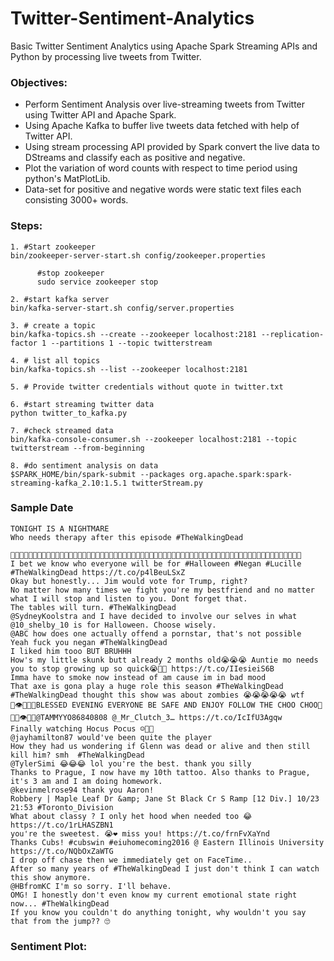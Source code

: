 # Twitter-Sentiment-Analytics
Basic Twitter Sentiment Analytics using Apache Spark Streaming APIs and Python by processing live tweets from Twitter.

### Objectives:
* Perform Sentiment Analysis over live-streaming tweets from Twitter using Twitter API and Apache Spark. 
* Using Apache Kafka to buffer live tweets data fetched with help of Twitter API.
* Using stream processing API provided by Spark convert the live data to DStreams and classify each as positive and negative.
* Plot the variation of word counts with respect to time period using python's MatPlotLib.
* Data-set for positive and negative words were static text files each consisting 3000+ words.

### Steps:
```
1. #Start zookeeper
bin/zookeeper-server-start.sh config/zookeeper.properties

      #stop zookeeper
      sudo service zookeeper stop

2. #start kafka server
bin/kafka-server-start.sh config/server.properties

3. # create a topic
bin/kafka-topics.sh --create --zookeeper localhost:2181 --replication-factor 1 --partitions 1 --topic twitterstream

4. # list all topics
bin/kafka-topics.sh --list --zookeeper localhost:2181

5. # Provide twitter credentials without quote in twitter.txt

6. #start streaming twitter data
python twitter_to_kafka.py

7. #check streamed data
bin/kafka-console-consumer.sh --zookeeper localhost:2181 --topic twitterstream --from-beginning

8. #do sentiment analysis on data
$SPARK_HOME/bin/spark-submit --packages org.apache.spark:spark-streaming-kafka_2.10:1.5.1 twitterStream.py
```
### Sample Date
```
TONIGHT IS A NIGHTMARE
Who needs therapy after this episode #TheWalkingDead 

🙋🏻🙋🏼🙋🏽🙋🙋🏾🙋🏻🙋🏼🙋🏾🙋🏽🙋🏻🙋🏼🙋🏾🙋🏽🙋🏻🙋🏼🙋🏾🙋🏽🙋🏻🙋🏼🙋🏾🙋🏽🙋🏻🙋🏼🙋🏾🙋🏽🙋🏻🙋🏼🙋🏾🙋🏽🙋🏻🙋🏼🙋🏾🙋🏽
I bet we know who everyone will be for #Halloween #Negan #Lucille #TheWalkingDead https://t.co/p4lBeuLSxZ
Okay but honestly... Jim would vote for Trump, right?
No matter how many times we fight you're my bestfriend and no matter what I will stop and listen to you. Dont forget that.
The tables will turn. #TheWalkingDead
@SydneyKoolstra and I have decided to involve our selves in what @10_shelby_10 is for Halloween. Choose wisely.
@ABC how does one actually offend a pornstar, that's not possible
Yeah fuck you negan #TheWalkingDead
I liked him tooo BUT BRUHHH
How's my little skunk butt already 2 months old😭😭😭 Auntie mo needs you to stop growing up so quick😭🐒💕 https://t.co/IIesieiS6B
Imma have to smoke now instead of am cause im in bad mood
That axe is gona play a huge role this season #TheWalkingDead
#TheWalkingDead thought this show was about zombies 😭😭😭😭😭 wtf
🌹👁🌹🙏🏾BLESSED EVENING EVERYONE BE SAFE AND ENJOY FOLLOW THE CHOO CHOO🚂💨🌹👁🌹💯@TAMMYYO86840808 @_Mr_Clutch_3… https://t.co/IcIfU3Agqw
Finally watching Hocus Pocus ☺️🎃🎃
@jayhamilton87 would've been quite the player
How they had us wondering if Glenn was dead or alive and then still kill him? smh  #TheWalkingDead
@TylerSimi 😂😂😂 lol you're the best. thank you silly
Thanks to Prague, I now have my 10th tattoo. Also thanks to Prague, it's 3 am and I am doing homework.
@kevinmelrose94 thank you Aaron!
Robbery | Maple Leaf Dr &amp; Jane St Black Cr S Ramp [12 Div.] 10/23 21:53 #Toronto_Division
What about classy ? I only het hood when needed too 😂 https://t.co/1rLHASZBN1
you're the sweetest. 😭❤️ miss you! https://t.co/frnFvXaYnd
Thanks Cubs! #cubswin #eiuhomecoming2016 @ Eastern Illinois University https://t.co/NQbOxZaWTG
I drop off chase then we immediately get on FaceTime..
After so many years of #TheWalkingDead I just don't think I can watch this show anymore.
@HBfromKC I'm so sorry. I'll behave.
OMG! I honestly don't even know my current emotional state right now... #TheWalkingDead
If you know you couldn't do anything tonight, why wouldn't you say that from the jump?? 🙄
```
### Sentiment Plot:


